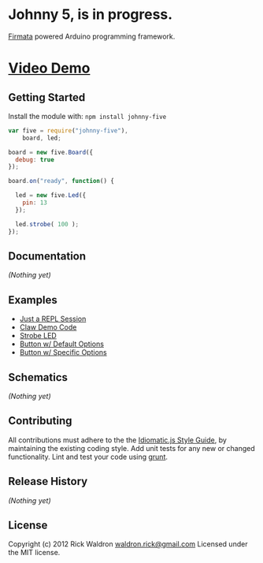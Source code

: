 # Johnny 5, is in progress.

[Firmata](https://github.com/jgautier/firmata) powered Arduino programming framework.

# [Video Demo](http://jsfiddle.net/rwaldron/7tdQR/show/light/)

## Getting Started
Install the module with: `npm install johnny-five`

```javascript
var five = require("johnny-five"),
    board, led;

board = new five.Board({
  debug: true
});

board.on("ready", function() {

  led = new five.Led({
    pin: 13
  });

  led.strobe( 100 );
});
```

## Documentation

_(Nothing yet)_


## Examples

- [Just a REPL Session](https://github.com/rwldrn/johnny-five/blob/master/eg/repl.js)
- [Claw Demo Code](https://github.com/rwldrn/johnny-five/blob/master/eg/claw.js)
- [Strobe LED](https://github.com/rwldrn/johnny-five/blob/master/eg/led.js)
- [Button w/ Default Options](https://github.com/rwldrn/johnny-five/blob/master/eg/button.js)
- [Button w/ Specific Options](https://github.com/rwldrn/johnny-five/blob/master/eg/button-options.js)


## Schematics

_(Nothing yet)_



## Contributing
All contributions must adhere to the the [Idiomatic.js Style Guide](https://github.com/rwldrn/idiomatic.js),
by maintaining the existing coding style. Add unit tests for any new or changed functionality. Lint and test your code using [grunt](https://github.com/cowboy/grunt).

## Release History
_(Nothing yet)_

## License
Copyright (c) 2012 Rick Waldron <waldron.rick@gmail.com>
Licensed under the MIT license.
